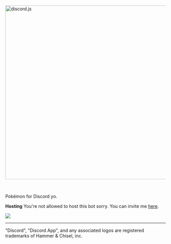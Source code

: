 
  <br />
  <p>
    <a href="https://goo.gl/FegjFz"><img src="https://images-ext-2.discordapp.net/external/GJQfVWAq3XWpcfyqmQPYNWysJbbYMBFdmjTR6kPzQW4/http/i.imgur.com/gdoTNNy.png" width="546" alt="discord.js" /></a>
  </p>
  <br />



Pokémon for Discord yo.

**Hosting**
You're not allowed to host this bot sorry. You can invite me [here](https://discordapp.com/oauth2/authorize?client_id=330488924449275916&scope=bot&permissions=268746822). 


 [![](https://discordapp.com/api/guilds/334745231163654145/embed.png?style=banner2)](https://discord.gg/3Chh8gu)
 
 ---
 "Discord", "Discord App", and any associated logos are registered trademarks of Hammer & Chisel, inc.
